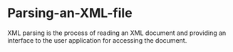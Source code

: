 # Parsing-an-XML-file
XML parsing is the process of reading an XML document and providing an interface to the user application for accessing the document. 
